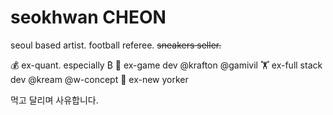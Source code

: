 # seokhwan CHEON

seoul based artist.
football referee.
~~sneakers seller.~~

💰 ex-quant. especially ₿
👾 ex-game dev @krafton @gamivil
🏋️ ex-full stack dev @kream @w-concept
🗽 ex-new yorker

먹고 달리며 사유합니다.
